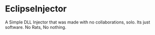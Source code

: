 # EclipseInjector
A Simple DLL Injector that was made with no collaborations, solo. Its just software. No Rats, No nothing.
